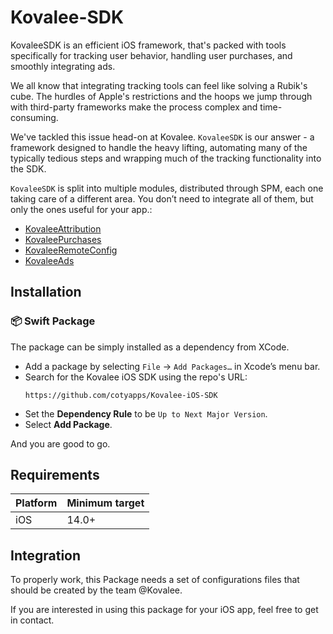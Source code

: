 # Kovalee-SDK
KovaleeSDK is an efficient iOS framework, that's packed with tools specifically for tracking user behavior, handling user purchases, and smoothly integrating ads.

We all know that integrating tracking tools can feel like solving a Rubik's cube. The hurdles of Apple's restrictions and the hoops we jump through with third-party frameworks make the process complex and time-consuming.

We've tackled this issue head-on at Kovalee. `KovaleeSDK` is our answer - a framework designed to handle the heavy lifting, automating many of the typically tedious steps and wrapping much of the tracking functionality into the SDK.

`KovaleeSDK` is split into multiple modules, distributed through SPM, each one taking care of a different area. You don’t need to integrate all of them, but only the ones useful for your app.:
- [KovaleeAttribution](https://github.com/cotyapps/KovaleeAttribution-iOS.git)
- [KovaleePurchases](https://github.com/cotyapps/KovaleePurchases-iOS.git)
- [KovaleeRemoteConfig](https://github.com/cotyapps/KovaleeRemoteConfig-iOS.git)
- [KovaleeAds](https://github.com/cotyapps/KovaleeAds-iOS.git)

## **Installation**

### 📦 **Swift Package**
The package can be simply installed as a dependency from XCode.

- Add a package by selecting `File` → `Add Packages…` in Xcode’s menu bar.
- Search for the Kovalee iOS SDK using the repo's URL:
  ```console
  https://github.com/cotyapps/Kovalee-iOS-SDK
  ```
- Set the **Dependency Rule** to be `Up to Next Major Version`.
- Select **Add Package**. 
  
And you are good to go.

## Requirements

| Platform | Minimum target |
| -------- | -------------- |
| iOS      | 14.0+          |


## Integration
To properly work, this Package needs a set of configurations files that should be created by the team @Kovalee.

If you are interested in using this package for your iOS app, feel free to get in contact.
